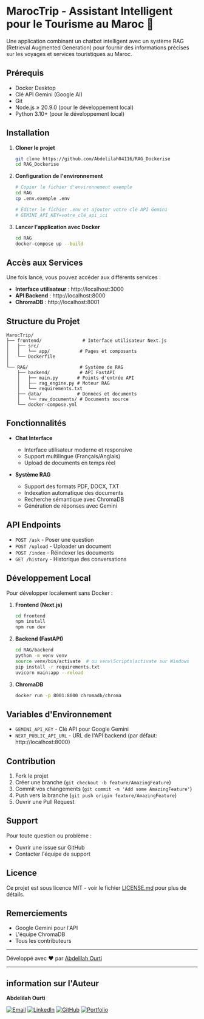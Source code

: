 # MarocTrip - Assistant Intelligent pour le Tourisme au Maroc 🌟

Une application combinant un chatbot intelligent avec un système RAG (Retrieval Augmented Generation) pour fournir des informations précises sur les voyages et services touristiques au Maroc.

##  Prérequis

- Docker Desktop
- Clé API Gemini (Google AI)
- Git
- Node.js ≥ 20.9.0 (pour le développement local)
- Python 3.10+ (pour le développement local)

##  Installation

1. **Cloner le projet**
   ```bash
   git clone https://github.com/Abdelilah04116/RAG_Dockerise
   cd RAG_Dockerise
   ```

2. **Configuration de l'environnement**
   ```bash
   # Copier le fichier d'environnement exemple
   cd RAG
   cp .env.exemple .env
   
   # Éditer le fichier .env et ajouter votre clé API Gemini
   # GEMINI_API_KEY=votre_clé_api_ici
   ```

3. **Lancer l'application avec Docker**
   ```bash
   cd RAG
   docker-compose up --build
   ```

##  Accès aux Services

Une fois lancé, vous pouvez accéder aux différents services :

- **Interface utilisateur** : http://localhost:3000
- **API Backend** : http://localhost:8000
- **ChromaDB** : http://localhost:8001

##  Structure du Projet

```
MarocTrip/
├── frontend/               # Interface utilisateur Next.js
│   ├── src/
│   │   └── app/           # Pages et composants
│   └── Dockerfile
│
└── RAG/                   # Système de RAG
    ├── backend/           # API FastAPI
    │   ├── main.py       # Points d'entrée API
    │   ├── rag_engine.py # Moteur RAG
    │   └── requirements.txt
    ├── data/             # Données et documents
    │   └── raw_documents/ # Documents source
    └── docker-compose.yml
```

##  Fonctionnalités

- **Chat Interface**
  - Interface utilisateur moderne et responsive
  - Support multilingue (Français/Anglais)
  - Upload de documents en temps réel

- **Système RAG**
  - Support des formats PDF, DOCX, TXT
  - Indexation automatique des documents
  - Recherche sémantique avec ChromaDB
  - Génération de réponses avec Gemini

##  API Endpoints

- `POST /ask` - Poser une question
- `POST /upload` - Uploader un document
- `POST /index` - Réindexer les documents
- `GET /history` - Historique des conversations

##  Développement Local

Pour développer localement sans Docker :

1. **Frontend (Next.js)**
   ```bash
   cd frontend
   npm install
   npm run dev
   ```

2. **Backend (FastAPI)**
   ```bash
   cd RAG/backend
   python -m venv venv
   source venv/bin/activate  # ou venv\Scripts\activate sur Windows
   pip install -r requirements.txt
   uvicorn main:app --reload
   ```

3. **ChromaDB**
   ```bash
   docker run -p 8001:8000 chromadb/chroma
   ```

##  Variables d'Environnement

- `GEMINI_API_KEY` - Clé API pour Google Gemini
- `NEXT_PUBLIC_API_URL` - URL de l'API backend (par défaut: http://localhost:8000)

##  Contribution

1. Fork le projet
2. Créer une branche (`git checkout -b feature/AmazingFeature`)
3. Commit vos changements (`git commit -m 'Add some AmazingFeature'`)
4. Push vers la branche (`git push origin feature/AmazingFeature`)
5. Ouvrir une Pull Request

##  Support

Pour toute question ou problème :
- Ouvrir une issue sur GitHub
- Contacter l'équipe de support

##  Licence

Ce projet est sous licence MIT - voir le fichier [LICENSE.md](LICENSE.md) pour plus de détails.

##  Remerciements

- Google Gemini pour l'API
- L'équipe ChromaDB
- Tous les contributeurs

---

Développé avec ❤️ par [Abdelilah Ourti](https://github.com/abdelilah04116)

--------------------

## information sur l'Auteur 
**Abdelilah Ourti**

[![Email](https://img.shields.io/badge/Email-Contact-red)](mailto:abdelilahourti@gmail.com)
[![LinkedIn](https://img.shields.io/badge/LinkedIn-Connect-blue)](https://www.linkedin.com/in/abdelilah-ourti-a529412a8)
[![GitHub](https://img.shields.io/badge/GitHub-Profile-black)](https://github.com/abdelilah04116)
[![Portfolio](https://img.shields.io/badge/Portfolio-Visit-orange)](https://abdelilah04116.github.io/)
